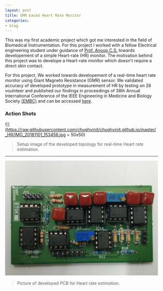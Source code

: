 ```yaml
---
layout: post
title: GMR based Heart Rate Monitor
categories:
- blog
---
```

This was my first academic project which got me interested in the field of Biomedical Instrumentation. For this project I worked with a fellow Electrical engineering student under guidance of [Prof. Anoop C.S.](https://www.iist.ac.in/avionics/anoop.cs) towards developement of a simple Heart-rate (HR) monitor. The motivation behind this project was to develope a Heart-rate monitor which doesn't require a direct skin contact. 

For this project, We worked towards developement of a real-time heart rate monitor using Giant Magneto Resistance (GMR) sensor. We validated accuracy of developed prototype in measurement of HR by testing on 26 voulnteer and published our findings in proceedings of 38th Annual International Conference of the IEEE Engineering in Medicine and Biology Society [(EMBC)](#) and can be accessed [here](https://ieeexplore.ieee.org/document/7591819).

### Action Shots
![](https://raw.githubusercontent.com/chughvinit/chughvinit.github.io/master/_HR/IMG_20181101_153456.jpg = 50x50)
> Setup image of the developed topology for real-time Heart rate estimation.
---
![](/_HR/IMG_20181101_153456.jpg)
> Picture of developed PCB for Heart rate estimation.
